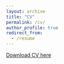 ```yaml
---
layout: archive
title: "CV"
permalink: /cv/
author_profile: true
redirect_from:
  - /resume
---
```


[Download CV here](Ram_new_CV.pdf)
